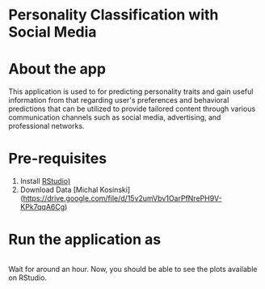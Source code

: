 # Personality Classification with Social Media

# About the app

This application is used to for predicting personality traits and gain useful information from that regarding user's preferences and behavioral predictions that can be utilized to provide tailored content through various communication channels such as social media, advertising, and professional networks. 


# Pre-requisites

1. Install [RStudio) ](https://rstudio-education.github.io/hopr/starting.html)
2. Download Data [Michal Kosinski] (https://drive.google.com/file/d/15v2umVbv1OarPfNrePH9V-KPk7qqA6Cg)

# Run the application as

```source project_code.R
```

Wait for around an hour. Now, you should be able to see the plots available on RStudio.
